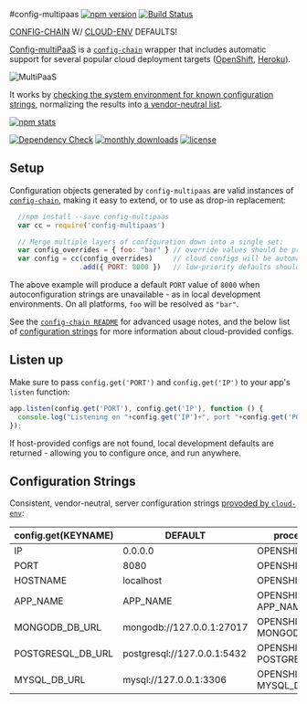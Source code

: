 #config-multipaas [![npm version](http://img.shields.io/npm/v/config-multipaas.svg)](https://www.npmjs.org/package/config-multipaas) [![Build Status](http://img.shields.io/travis/ryanj/config-multipaas.svg)](https://travis-ci.org/ryanj/config-multipaas)

[CONFIG-CHAIN](https://github.com/dominictarr/config-chain) W/ [CLOUD-ENV](https://github.com/ryanj/cloud-env/) DEFAULTS!

[Config-multiPaaS](https://github.com/ryanj/config-multipaas) is a [`config-chain`](https://github.com/dominictarr/config-chain) wrapper that includes automatic support for several popular cloud deployment targets ([OpenShift](http://openshift.com/), [Heroku](http://heroku.com/)).

![MultiPaaS](http://i.imgur.com/fCi6YX6.png)

It works by [checking the system environment for known configuration strings](https://github.com/ryanj/cloud-env/), normalizing the results into [a vendor-neutral list](#configuration-strings).

[![npm stats](https://nodei.co/npm/config-multipaas.png?downloads=true&stars=true)](https://www.npmjs.org/package/config-multipaas)

[![Dependency Check](http://img.shields.io/david/ryanj/config-multipaas.svg)](https://david-dm.org/ryanj/config-multipaas) [![monthly downloads](http://img.shields.io/npm/dm/config-multipaas.svg)](https://www.npmjs.org/package/config-multipaas) [![license](http://img.shields.io/npm/l/config-multipaas.svg)](https://www.npmjs.org/package/config-multipaas)

## Setup

Configuration objects generated by `config-multipaas` are valid instances of [`config-chain`](https://www.npmjs.org/package/config-chain), making it easy to extend, or to use as drop-in replacement:

``` js
  //npm install --save config-multipaas
  var cc = require('config-multipaas')

  // Merge multiple layers of configuration down into a single set:
  var config_overrides = { foo: "bar" } // override values should be provided first
  var config = cc(config_overrides)     // cloud configs will be automatically resolved
                 .add({ PORT: 8000 })   // low-priority defaults should be appended last
```

The above example will produce a default `PORT` value of `8000` when autoconfiguration strings are unavailable - as in local development environments.  On all platforms, `foo` will be resolved as `"bar"`.

See the [`config-chain README`](https://github.com/dominictarr/config-chain#boring-api-docs) for advanced usage notes, and the below list of [configuration strings](#configuration-strings) for more information about cloud-provided configs.

## Listen up
Make sure to pass `config.get('PORT')` and `config.get('IP')` to your app's `listen` function:

```js
app.listen(config.get('PORT'), config.get('IP'), function () {
  console.log("Listening on "+config.get('IP')+", port "+config.get('PORT'))
});
```

If host-provided configs are not found, local development defaults are returned - allowing you to configure once, and run anywhere.

## Configuration Strings
Consistent, vendor-neutral, server configuration strings [provoded by `cloud-env`](https://github.com/ryanj/cloud-env#configuration-strings):

config.get(KEYNAME) | DEFAULT | process.env.SOURCE_VARS 
--------------------|-----------|---------------
IP                  | 0.0.0.0 | OPENSHIFT_NODEJS_IP, BIND_IP 
PORT                | 8080  | OPENSHIFT_NODEJS_PORT, PORT
HOSTNAME            | localhost  | OPENSHIFT_APP_DNS, HOSTNAME 
APP_NAME            | APP_NAME  | OPENSHIFT_APP_NAME, APP_NAME
MONGODB_DB_URL      | mongodb://127.0.0.1:27017  | OPENSHIFT_MONGODB_DB_URL, MONGODB_DB_URL
POSTGRESQL_DB_URL   | postgresql://127.0.0.1:5432  | OPENSHIFT_POSTGRESQL_DB_URL, POSTGRESQL_DB_URL
MYSQL_DB_URL      | mysql://127.0.0.1:3306  | OPENSHIFT_MYSQL_DB_URL, MYSQL_DB_URL
